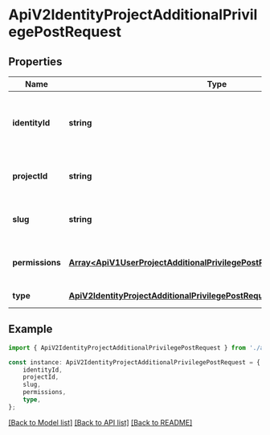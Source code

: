 # ApiV2IdentityProjectAdditionalPrivilegePostRequest


## Properties

Name | Type | Description | Notes
------------ | ------------- | ------------- | -------------
**identityId** | **string** | The ID of the identity to create the privilege for. | [default to undefined]
**projectId** | **string** | The ID of the project of the identity in. | [default to undefined]
**slug** | **string** | The slug of the privilege to create. | [optional] [default to undefined]
**permissions** | [**Array&lt;ApiV1UserProjectAdditionalPrivilegePostRequestPermissionsInner&gt;**](ApiV1UserProjectAdditionalPrivilegePostRequestPermissionsInner.md) | The permission for the privilege. | [default to undefined]
**type** | [**ApiV2IdentityProjectAdditionalPrivilegePostRequestType**](ApiV2IdentityProjectAdditionalPrivilegePostRequestType.md) |  | [default to undefined]

## Example

```typescript
import { ApiV2IdentityProjectAdditionalPrivilegePostRequest } from './api';

const instance: ApiV2IdentityProjectAdditionalPrivilegePostRequest = {
    identityId,
    projectId,
    slug,
    permissions,
    type,
};
```

[[Back to Model list]](../README.md#documentation-for-models) [[Back to API list]](../README.md#documentation-for-api-endpoints) [[Back to README]](../README.md)
